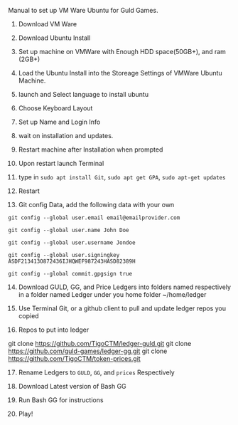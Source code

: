 Manual to set up VM Ware Ubuntu for Guld Games.

1. Download VM Ware

2. Download Ubuntu Install

3. Set up machine on VMWare with Enough HDD space(50GB+), and ram (2GB+)

4. Load the Ubuntu Install into the Storeage Settings of VMWare Ubuntu Machine.

5. launch and Select language to install ubuntu

6. Choose Keyboard Layout

7. Set up Name and Login Info

8. wait on installation and updates.

9. Restart machine after Installation when prompted

10. Upon restart launch Terminal

11. type in `sudo apt install Git`, `sudo apt get GPA`, `sudo apt-get updates`

12. Restart

13. Git config Data, add the following data with your own
```
git config --global user.email email@emailprovider.com

git config --global user.name John Doe

git config --global user.username Jondoe

git config --global user.signingkey ASDF213413O872436IJHQWEF987243HASD82389H

git config --global commit.gpgsign true
```
14. Download GULD, GG, and Price Ledgers into folders named respectively in a folder named Ledger under you home folder ~/home/ledger

15. Use Terminal Git, or a github client to pull and update ledger repos you copied

16. Repos to put into ledger

  git clone https://github.com/TigoCTM/ledger-guld.git
  git clone https://github.com/guld-games/ledger-gg.git
  git clone https://github.com/TigoCTM/token-prices.git

17. Rename Ledgers to `GULD`, `GG`, and `prices` Respectively

18. Download Latest version of Bash GG

19. Run Bash GG for instructions

20. Play!


